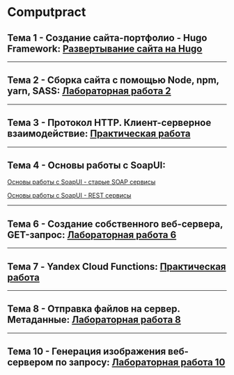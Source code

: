# Computpract

## Тема 1 - Создание сайта-портфолио - Hugo Framework: [Развертывание сайта на Hugo](https://github.com/MelnikNO/web_portfolioversion4)

---

## Тема 2 - Сборка сайта с помощью Node, npm, yarn, SASS: [Лабораторная работа 2](https://github.com/MelnikNO/Computpract/blob/main/Мельник%20НО%2C%20ИВТ%2C%202к%2C%201.2гр%2C%20ЛР2.pdf)

---

## Тема 3 - Протокол HTTP. Клиент-серверное взаимодействие: [Практическая работа](https://github.com/MelnikNO/Computpract/blob/main/Мельник%20НО%2C%20ИВТ%2C%202к%201.2гр%2C%20ЛР3.pdf)

---

## Тема 4 - Основы работы с SoapUI:
[Основы работы с SoapUI - старые SOAP сервисы](https://disk.yandex.ru/d/wuhP9eDtCZfmSQ)

[Основы работы с SoapUI - REST сервисы](https://disk.yandex.ru/d/J0VFvaJsJ14Hhg)

---

## Тема 6 - Создание собственного веб-сервера, GET-запрос: [Лабораторная работа 6](https://github.com/MelnikNO/Comppractic2c)

---

## Тема 7 - Yandex Cloud Functions: [Практическая работа](https://t.me/Comppracticetranslate_bot)

---

## Тема 8 - Отправка файлов на сервер. Метаданные: [Лабораторная работа 8](https://github.com/MelnikNO/comppracticelr6)

---

## Тема 10 - Генерация изображения веб-сервером по запросу: [Лабораторная работа 10](https://github.com/MelnikNO/Computpract/tree/main/ЛР10)
